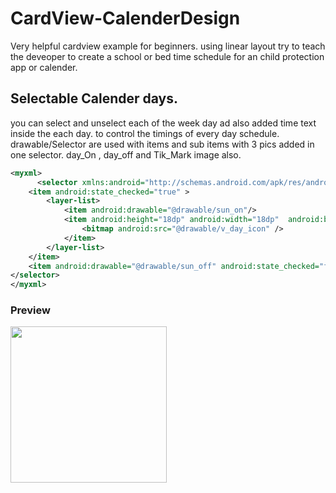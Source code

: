 # CardView-CalenderDesign
Very helpful cardview example for beginners. using linear layout try to teach the deveoper to create a school or bed time schedule for an child protection app or calender.

## Selectable Calender days.

you can select and unselect each of the week day ad also added time text inside the each day. to control the timings of every day schedule.
drawable/Selector are used with items and sub items with 3 pics added in one selector. day_On , day_off and Tik_Mark image also.

```xml
<myxml>
      <selector xmlns:android="http://schemas.android.com/apk/res/android">
    <item android:state_checked="true" >
        <layer-list>
            <item android:drawable="@drawable/sun_on"/>
            <item android:height="18dp" android:width="18dp"  android:bottom="8dp" android:right="5dp" android:gravity="top|end">
                <bitmap android:src="@drawable/v_day_icon" />
            </item>
        </layer-list>
    </item>
    <item android:drawable="@drawable/sun_off" android:state_checked="false" />
</selector>
</myxml>
```



### Preview

<img alignment="center" src="https://github.com/Wassi01/CardView-CalenderDesign/blob/master/images/ss.png" width="250" />
